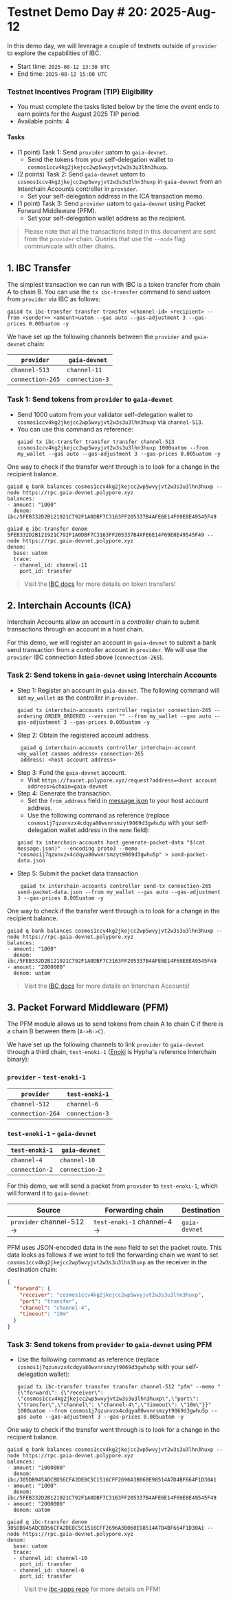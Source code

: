 # Testnet Demo Day # 20: 2025-Aug-12

In this demo day, we will leverage a couple of testnets outside of `provider` to explore the capabilities of IBC.

* Start time: `2025-08-12 13:30 UTC`
* End time: `2025-08-12 15:00 UTC`

### Testnet Incentives Program (TIP) Eligibility

* You must complete the tasks listed below by the time the event ends to earn points for the August 2025 TIP period.
* Available points: 4

#### Tasks

* (1 point) Task 1: Send `provider` uatom to `gaia-devnet`.
  * Send the tokens from your self-delegation wallet to `cosmos1ccv4kg2jkejcc2wp5wvyjvt2w3s3u3lhn3huxp`.
* (2 points) Task 2: Send `gaia-devnet` uatom to `cosmos1ccv4kg2jkejcc2wp5wvyjvt2w3s3u3lhn3huxp` in `gaia-devnet` from an Interchain Accounts controller in `provider`.
  * Set your self-delegation address in the ICA transaction memo.
* (1 point) Task 3: Send `provider` uatom to `gaia-devnet` using Packet Forward Middleware (PFM).
  * Set your self-delegation wallet address as the recipient.


> Please note that all the transactions listed in this document are sent from the `provider` chain. Queries that use the `--node` flag communicate with other chains.

## 1. IBC Transfer

The simplest transaction we can run with IBC is a token transfer from chain A to chain B. You can use the `tx ibc-transfer` command to send uatom from `provider` via IBC as follows:

```
gaiad tx ibc-transfer transfer transfer <channel-id> <recipient> --from <sender>> <amount>uatom --gas auto --gas-adjustment 3 --gas-prices 0.005uatom -y
```

We have set up the following channels between the `provider` and `gaia-devnet` chain:

| `provider`       | `gaia-devnet`  |
| ---------------- | -------------- |
| `channel-513`    | `channel-11`   |
| `connection-265` | `connection-3` |


### Task 1: Send tokens from `provider` to `gaia-devnet`
* Send 1000 uatom from your validator self-delegation wallet to `cosmos1ccv4kg2jkejcc2wp5wvyjvt2w3s3u3lhn3huxp` via `channel-513`.
* You can use this command as reference:
   ```
   gaiad tx ibc-transfer transfer transfer channel-513 cosmos1ccv4kg2jkejcc2wp5wvyjvt2w3s3u3lhn3huxp 1000uatom --from my_wallet --gas auto --gas-adjustment 3 --gas-prices 0.005uatom -y
   ```

One way to check if the transfer went through is to look for a change in the recipient balance.
```
gaiad q bank balances cosmos1ccv4kg2jkejcc2wp5wvyjvt2w3s3u3lhn3huxp --node https://rpc.gaia-devnet.polypore.xyz
balances:
- amount: "1000"
  denom: ibc/5FEB332D2B121921C792F1A0DBF7C3163FF205337B4AFE6E14F69E8E49545F49
```
```
gaiad q ibc-transfer denom 5FEB332D2B121921C792F1A0DBF7C3163FF205337B4AFE6E14F69E8E49545F49 --node https://rpc.gaia-devnet.polypore.xyz
denom:
  base: uatom
  trace:
  - channel_id: channel-11
    port_id: transfer
```

> Visit the [IBC docs](hhttps://ibc.cosmos.network/v10/apps/transfer/ics20-v1/overview/) for more details on token transfers!


## 2. Interchain Accounts (ICA)

Interchain Accounts allow an account in a _controller_ chain to submit transactions through an account in a _host_ chain.

For this demo, we will register an account in `gaia-devnet` to submit a bank send transaction from a controller account in `provider`. We will use the `provider` IBC connection listed above (`connection-265`).

### Task 2: Send tokens in `gaia-devnet` using Interchain Accounts

* Step 1: Register an account in `gaia-devnet`. The following command will set `my_wallet` as the controller in `provider`.
   ```
   gaiad tx interchain-accounts controller register connection-265 --ordering ORDER_ORDERED --version "" --from my_wallet --gas auto --gas-adjustment 3 --gas-prices 0.005uatom -y
   ```
* Step 2: Obtain the registered account address.
  ```
   gaiad q interchain-accounts controller interchain-account <my_wallet cosmos address> connection-265
   address: <host account address>
   ```
* Step 3: Fund the `gaia-devnet` account.
  * Visit `https://faucet.polypore.xyz/request?address=<host account address>&chain=gaia-devnet`
* Step 4: Generate the transaction.
  * Set the `from_address` field in [message.json](message.json) to your host account address.
  * Use the following command as reference (replace `cosmos1j7qzunvzx4cdqya80wvnrsmzyt9069d3gwhu5p` with your self-delegation wallet address in the `memo` field):
  ```
  gaiad tx interchain-accounts host generate-packet-data "$(cat message.json)" --encoding proto3 --memo "cosmos1j7qzunvzx4cdqya80wvnrsmzyt9069d3gwhu5p" > send-packet-data.json
  ```
* Step 5: Submit the packet data transaction
  ```
   gaiad tx interchain-accounts controller send-tx connection-265 send-packet-data.json --from my_wallet --gas auto --gas-adjustment 3 --gas-prices 0.005uatom -y
  ```

One way to check if the transfer went through is to look for a change in the recipient balance.
```
gaiad q bank balances cosmos1ccv4kg2jkejcc2wp5wvyjvt2w3s3u3lhn3huxp --node https://rpc.gaia-devnet.polypore.xyz
balances:
- amount: "1000"
  denom: ibc/5FEB332D2B121921C792F1A0DBF7C3163FF205337B4AFE6E14F69E8E49545F49
- amount: "2000000"
  denom: uatom
```

> Visit the [IBC docs](https://ibc.cosmos.network/v10/apps/interchain-accounts/overview/) for more details on Interchain Accounts!

## 3. Packet Forward Middleware (PFM)


The PFM module allows us to send tokens from chain A to chain C if there is a chain B between them (`A->B->C`).

We have set up the following channels to link `provider` to `gaia-devnet` through a third chain, `test-enoki-1` ([Enoki](https://github.com/hyphacoop/cosmos-enoki/) is Hypha's reference Interchain binary):

### `provider` - `test-enoki-1`

| `provider`       | `test-enoki-1` |
| ---------------- | -------------- |
| `channel-512`    | `channel-6`    |
| `connection-264` | `connection-3` |


### `test-enoki-1` - `gaia-devnet`

| `test-enoki-1` | `gaia-devnet`  |
| -------------- | -------------- |
| `channel-4`    | `channel-10`   |
| `connection-2` | `connection-2` |


For this demo, we will send a packet from `provider` to `test-enoki-1`, which will forward it to `gaia-devnet`:

| Source                    | Forwarding chain            | Destination   |
| ------------------------- | --------------------------- | ------------- |
| `provider` channel-512 -> | `test-enoki-1` channel-4 -> | `gaia-devnet` |

PFM uses JSON-encoded data in the `memo` field to set the packet route. This data looks as follows if we want to tell the forwarding chain we want to set `cosmos1ccv4kg2jkejcc2wp5wvyjvt2w3s3u3lhn3huxp` as the receiver in the destination chain:
```json
{
  "forward": {
    "receiver": "cosmos1ccv4kg2jkejcc2wp5wvyjvt2w3s3u3lhn3huxp",
    "port": "transfer",
    "channel": "channel-4",
    "timeout": "10m"
  }
}
```

### Task 3: Send tokens from `provider` to `gaia-devnet` using PFM

* Use the following command as reference (replace `cosmos1j7qzunvzx4cdqya80wvnrsmzyt9069d3gwhu5p` with your self-delegation wallet):
  ```
  gaiad tx ibc-transfer transfer transfer channel-512 "pfm" --memo "{\"forward\": {\"receiver\": \"cosmos1ccv4kg2jkejcc2wp5wvyjvt2w3s3u3lhn3huxp\",\"port\": \"transfer\",\"channel\": \"channel-4\",\"timeout\": \"10m\"}}" 1000uatom --from cosmos1j7qzunvzx4cdqya80wvnrsmzyt9069d3gwhu5p --gas auto --gas-adjustment 3 --gas-prices 0.005uatom -y
  ```

One way to check if the transfer went through is to look for a change in the recipient balance.
```
gaiad q bank balances cosmos1ccv4kg2jkejcc2wp5wvyjvt2w3s3u3lhn3huxp --node https://rpc.gaia-devnet.polypore.xyz
balances:
- amount: "1000000"
  denom: ibc/305DB945ADCBD56CFA2DE8C5C1516CFF2696A3B060E98514A7D4BF664F1D30A1
- amount: "1000"
  denom: ibc/5FEB332D2B121921C792F1A0DBF7C3163FF205337B4AFE6E14F69E8E49545F49
- amount: "2000000"
  denom: uatom
```

```
gaiad q ibc-transfer denom 305DB945ADCBD56CFA2DE8C5C1516CFF2696A3B060E98514A7D4BF664F1D30A1 --node https://rpc.gaia-devnet.polypore.xyz
denom:
  base: uatom
  trace:
  - channel_id: channel-10
    port_id: transfer
  - channel_id: channel-6
    port_id: transfer
```

> Visit the [ibc-apps repo](https://github.com/cosmos/ibc-apps/tree/main/middleware/packet-forward-middleware) for more details on PFM!
